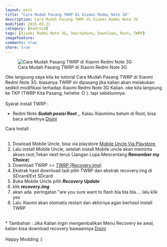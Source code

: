 ```yaml
---
layout: post
title: "Cara Mudah Pasang TWRP di Xiaomi Redmi Note 3G"
description: Cara Mudah Pasang TWRP di Xiaomi Redmi Note 3G
modified: 2015-03-21
category: [Android]
tags: [Xiaomi Redmi Note 3G, Smartphone, Download, Root, TWRP]
imagefeature: 
comments: true
share: true
---
```

<figure>
<img src="http://doctor500.github.io/images/Cara-Mudah-Pasang-TWRP-di-Xiaomi-Redmi-Note-3G.png" alt="Cara Mudah Pasang TWRP di Xiaomi Redmi Note 3G">
<figcaption>Cara Mudah Pasang TWRP di Xiaomi Redmi Note 3G</figcaption>
</figure>

Oke langsung saya kita ke tutorial Cara Mudah Pasang TWRP di Xiaomi Redmi Note 3G. biasanya TWRP ini dipasang jika kalian akan melakukan sedikit modifikasi terhadap Xiaomi Redmi Note 3G Kalian. oke kita langsung ke TKP (TWRP Kita Pasang, hehehe :D ). tapi sebelumnya.<br />
<br />
Syarat install TWRP :<br />
<ul>
<li>Redmi Note <i><b>Sudah posisi </b></i><b><i>Root</i></b> ,, Kalau Xiaomimu belum di Root, bisa baca artikelnya <a href="http://doctor500.github.io/android/2015/03/20/Cara-Paling-Mudah-Root-Xiaomi-Redmi-Note-3G/" target="_blank">Disini</a></li>
</ul>
Cara Install :<br />
<br />
<ol>
<li>Dowload Mobile Uncle, bisa via playstore <a href="https://play.google.com/store/apps/details?id=com.mobileuncle.toolbox" target="_blank">Mobile Uncle Via Playstore&nbsp;</a></li>
<li>Lalu install Mobile Uncle, setelah install Mobile uncle akan meminta akses root,Tekan next terus (Jangan Lupa Mencentang <b>Remember my Choice</b>)</li>
<li>Download TWRP &gt;&gt; <a href="https://app.box.com/s/2rwq571pyosn7hk8yg288dv8h2ki3ur8" target="_blank">TWRP (Recovery.img)</a></li>
<li>Ekstrak hasil download tadi pilih TWRP dan ekstrak recovery.img di SDcard/Ext SDcard</li>
<li>Buka Mobile Uncle pilih <b><i>Recovery Update</i>&nbsp;</b></li>
<li>klik <b><i>recovery.img</i></b></li>
<li>akan ada&nbsp; peringatan "are you sure want to flash bla bla bla.... lalu klik yes</li>
<li>Lalu Xiaomi akan otomatis restart dan akhirnya agan berhasil install TWRP&nbsp;</li>
</ol>
<br />
* Tambahan : Jika Kalian ingin mengembalikan Menu Recovery ke awal, kalian bisa download recovery bawaannya&nbsp;<a href="https://app.box.com/s/2fy6onwo11k7e9edjtiu255csyg0yb85" target="_blank">Disini</a> <br />
<br />
Happy Modding :)<br />
<ol>
</ol>
